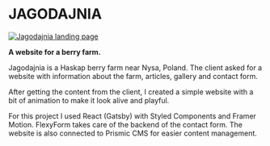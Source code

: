 # JAGODAJNIA

<a href="https://jakub.works/projects/jagodajnia"><img src="https://jakub.works/static/a0e77a284aee039d235a35c93669c729/4f308/jagodajnia-main.webp" alt="Jagodajnia landing page" /></a>

**A website for a berry farm.**

Jagodajnia is a Haskap berry farm near Nysa, Poland. The client asked for a website with information about the farm, articles, gallery and contact form.

After getting the content from the client, I created a simple website with a bit of animation to make it look alive and playful.

For this project I used React (Gatsby) with Styled Components and Framer Motion. FlexyForm takes care of the backend of the contact form. The website is also connected to Prismic CMS for easier content management.
